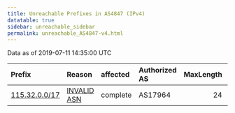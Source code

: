 ```yaml
---
title: Unreachable Prefixes in AS4847 (IPv4)
datatable: true
sidebar: unreachable_sidebar
permalink: unreachable_AS4847-v4.html
---
```


Data as of 2019-07-11 14:35:00 UTC


<div class="datatable-begin"></div>

| Prefix                                               | Reason                                                                                              | affected   | Authorized AS   |   MaxLength | Anchor                                       |   unreachable /24s |
|:-----------------------------------------------------|:----------------------------------------------------------------------------------------------------|:-----------|:----------------|------------:|:---------------------------------------------|-------------------:|
| [115.32.0.0/17](https://stat.ripe.net/115.32.0.0/17) | [INVALID ASN](https://rpki-validator.ripe.net/announcement-preview?asn=AS4847&prefix=115.32.0.0/17) | complete   | AS17964         |          24 | [APNIC](unreachable_APNIC_RPKI_Root-v4.html) |                128 |

<div class="datatable-end"></div>